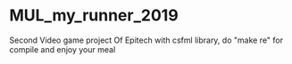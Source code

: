 # MUL_my_runner_2019
Second Video game project Of Epitech with csfml library, do "make re" for compile and enjoy your meal
